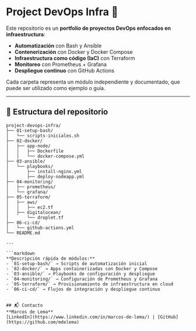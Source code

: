 
# Project DevOps Infra 🚀

Este repositorio es un **portfolio de proyectos DevOps enfocados en infraestructura**:

- **Automatización** con Bash y Ansible
- **Contenerización** con Docker y Docker Compose
- **Infraestructura como código (IaC)** con Terraform
- **Monitoreo** con Prometheus + Grafana
- **Despliegue continuo** con GitHub Actions

Cada carpeta representa un módulo independiente y documentado, que puede ser utilizado como ejemplo o guía.

---

## 📂 Estructura del repositorio

```plaintext
project-devops-infra/
├── 01-setup-bash/
│   └── scripts-iniciales.sh
├── 02-docker/
│   ├── app-node/
│   │   ├── Dockerfile
│   │   └── docker-compose.yml
├── 03-ansible/
│   └── playbooks/
│       ├── install-nginx.yml
│       ├── deploy-nodeapp.yml
├── 04-monitoring/
│   ├── prometheus/
│   └── grafana/
├── 05-terraform/
│   ├── aws/
│   │   ├── ec2.tf
│   ├── digitalocean/
│       └── droplet.tf
├── 06-ci-cd/
│   └── github-actions.yml
└── README.md

---

```markdown
**Descripción rápida de módulos:**
- `01-setup-bash/` → Scripts de automatización inicial
- `02-docker/` → Apps containerizadas con Docker y Compose
- `03-ansible/` → Playbooks de configuración y despliegue
- `04-monitoring/` → Configuración de Prometheus y Grafana
- `05-terraform/` → Provisionamiento de infraestructura en cloud
- `06-ci-cd/` → Flujos de integración y despliegue continuo


## 📬 Contacto
**Marcos de Lema**  
[LinkedIn](https://www.linkedin.com/in/marcos-de-lema/) | [GitHub](https://github.com/mdelema)